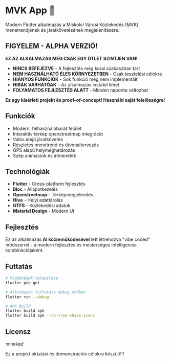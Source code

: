 # MVK App 🚌

Modern Flutter alkalmazás a Miskolci Városi Közlekedés (MVK) menetrendjének és járatkövetésének megjelenítésére.

## FIGYELEM - ALPHA VERZIÓ!

**EZ AZ ALKALMAZÁS MÉG CSAK EGY ÖTLET SZINTJÉN VAN!**

- **NINCS BEFEJEZVE** - A fejlesztés még korai szakaszban tart
- **NEM HASZNÁLHATÓ ÉLES KÖRNYEZETBEN** - Csak tesztelési célokra
- **HIÁNYOS FUNKCIÓK** - Sok funkció még nem implementált
- **HIBÁK VÁRHATÓAK** - Az alkalmazás instabil lehet
- **FOLYAMATOS FEJLESZTÉS ALATT** - Minden naponta változhat

**Ez egy kísérleti projekt és proof-of-concept! Használd saját felelősségre!**

## Funkciók

- Modern, felhasználóbarát felület
- Interaktív térkép openstreetmap integráció
- Valós idejű járatkövetés
- Részletes menetrend és útvonaltervezés
- GPS alapú helymeghatározás
- Szép animációk és átmenetek

## Technológiák

- **Flutter** - Cross-platform fejlesztés
- **Bloc** - Állapotkezelés
- **Openstreetmap** - Térképmegjelenítés
- **Hive** - Helyi adattárolás
- **GTFS** - Közlekedési adatok
- **Material Design** - Modern UI

## Fejlesztés

Ez az alkalmazás **AI közreműködésével** lett létrehozva "vibe coded" módszerrel - a modern fejlesztés és mesterséges intelligencia kombinációjaként.

## Futtatás

```bash
# Függőségek telepítése
flutter pub get

# Alkalmazás futtatása debug módban
flutter run --debug

# APK build
flutter build apk
flutter build apk --no-tree-shake-icons
```

## Licensz
minekaz'

Ez a projekt oktatási és demonstrációs célokra készült!!!

